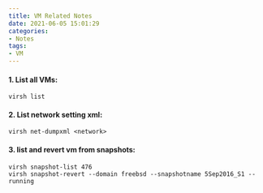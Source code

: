 ```yaml
---
title: VM Related Notes
date: 2021-06-05 15:01:29
categories: 
- Notes
tags:
- VM
---
```


#### 1. List all VMs:

```shell
virsh list
```

#### 2. List network setting xml:

```shell
virsh net-dumpxml <network>
```
#### 3. list and revert vm from snapshots:
```shell
virsh snapshot-list 476
virsh snapshot-revert --domain freebsd --snapshotname 5Sep2016_S1 --running
```

<!--more-->
